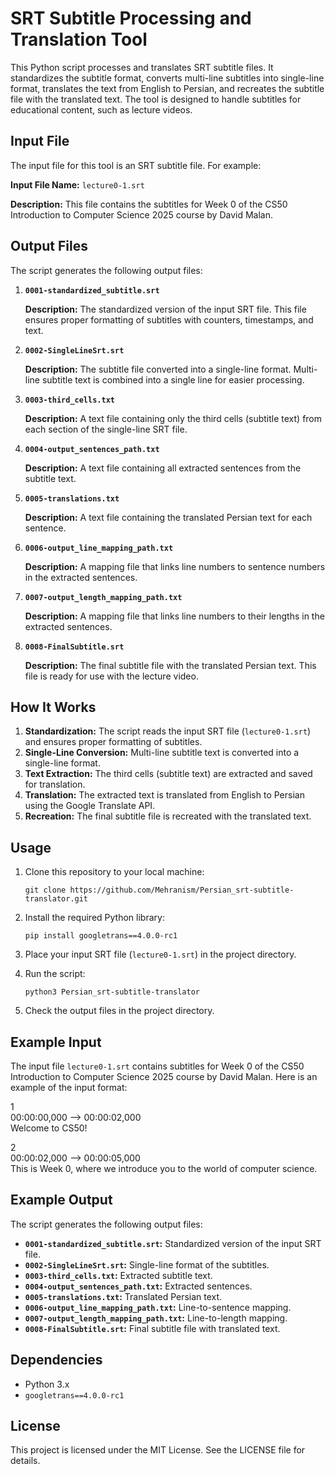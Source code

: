 # SRT Subtitle Processing and Translation Tool

This Python script processes and translates SRT subtitle files. It standardizes the subtitle format, converts multi-line subtitles into single-line format, translates the text from English to Persian, and recreates the subtitle file with the translated text. The tool is designed to handle subtitles for educational content, such as lecture videos.

## Input File

The input file for this tool is an SRT subtitle file. For example:

**Input File Name:** `lecture0-1.srt`

**Description:** This file contains the subtitles for Week 0 of the CS50 Introduction to Computer Science 2025 course by David Malan.

## Output Files

The script generates the following output files:

1. **`0001-standardized_subtitle.srt`**

   **Description:** The standardized version of the input SRT file. This file ensures proper formatting of subtitles with counters, timestamps, and text.

2. **`0002-SingleLineSrt.srt`**

   **Description:** The subtitle file converted into a single-line format. Multi-line subtitle text is combined into a single line for easier processing.

3. **`0003-third_cells.txt`**

   **Description:** A text file containing only the third cells (subtitle text) from each section of the single-line SRT file.

4. **`0004-output_sentences_path.txt`**

   **Description:** A text file containing all extracted sentences from the subtitle text.

5. **`0005-translations.txt`**

   **Description:** A text file containing the translated Persian text for each sentence.

6. **`0006-output_line_mapping_path.txt`**

   **Description:** A mapping file that links line numbers to sentence numbers in the extracted sentences.

7. **`0007-output_length_mapping_path.txt`**

   **Description:** A mapping file that links line numbers to their lengths in the extracted sentences.

8. **`0008-FinalSubtitle.srt`**

   **Description:** The final subtitle file with the translated Persian text. This file is ready for use with the lecture video.

## How It Works

1. **Standardization:** The script reads the input SRT file (`lecture0-1.srt`) and ensures proper formatting of subtitles.
2. **Single-Line Conversion:** Multi-line subtitle text is converted into a single-line format.
3. **Text Extraction:** The third cells (subtitle text) are extracted and saved for translation.
4. **Translation:** The extracted text is translated from English to Persian using the Google Translate API.
5. **Recreation:** The final subtitle file is recreated with the translated text.

## Usage

1. Clone this repository to your local machine:

   `git clone https://github.com/Mehranism/Persian_srt-subtitle-translator.git`

2. Install the required Python library:

   `pip install googletrans==4.0.0-rc1`

3. Place your input SRT file (`lecture0-1.srt`) in the project directory.

4. Run the script:

   `python3 Persian_srt-subtitle-translator`

5. Check the output files in the project directory.

## Example Input

The input file `lecture0-1.srt` contains subtitles for Week 0 of the CS50 Introduction to Computer Science 2025 course by David Malan. Here is an example of the input format:

1  
00:00:00,000 --> 00:00:02,000  
Welcome to CS50!  

2  
00:00:02,000 --> 00:00:05,000  
This is Week 0, where we introduce you to the world of computer science.  

## Example Output

The script generates the following output files:

- **`0001-standardized_subtitle.srt`:** Standardized version of the input SRT file.
- **`0002-SingleLineSrt.srt`:** Single-line format of the subtitles.
- **`0003-third_cells.txt`:** Extracted subtitle text.
- **`0004-output_sentences_path.txt`:** Extracted sentences.
- **`0005-translations.txt`:** Translated Persian text.
- **`0006-output_line_mapping_path.txt`:** Line-to-sentence mapping.
- **`0007-output_length_mapping_path.txt`:** Line-to-length mapping.
- **`0008-FinalSubtitle.srt`:** Final subtitle file with translated text.

## Dependencies

- Python 3.x
- `googletrans==4.0.0-rc1`

## License

This project is licensed under the MIT License. See the LICENSE file for details.
